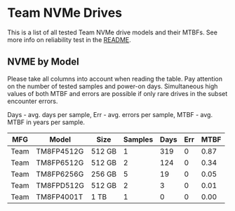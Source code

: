 Team NVMe Drives
================

This is a list of all tested Team NVMe drive models and their MTBFs. See more
info on reliability test in the [README](https://github.com/bsdhw/SMART).

NVME by Model
------------

Please take all columns into account when reading the table. Pay attention on the
number of tested samples and power-on days. Simultaneous high values of both MTBF
and errors are possible if only rare drives in the subset encounter errors.

Days - avg. days per sample,
Err  - avg. errors per sample,
MTBF - avg. MTBF in years per sample.

| MFG       | Model              | Size   | Samples | Days  | Err   | MTBF |
|-----------|--------------------|--------|---------|-------|-------|------|
| Team      | TM8FP4512G         | 512 GB | 1       | 319   | 0     | 0.87   |
| Team      | TM8FP6512G         | 512 GB | 2       | 124   | 0     | 0.34   |
| Team      | TM8FP6256G         | 256 GB | 5       | 19    | 0     | 0.05   |
| Team      | TM8FPD512G         | 512 GB | 2       | 3     | 0     | 0.01   |
| Team      | TM8FP4001T         | 1 TB   | 1       | 0     | 0     | 0.00   |
